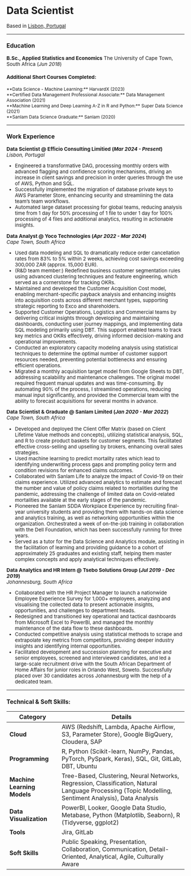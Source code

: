 <style>
  body {
    font-size: smaller;
  }
</style>

# Data Scientist
Based in [Lisbon, Portugal](https://www.google.com/maps/place/Lisbon,+Portugal)

---

### Education
**B.Sc., Applied Statistics and Economics**
The University of Cape Town, South Africa (_Jun 2018_)

#### Additional Short Courses Completed:
<span style="font-size: 12px;">
**Data Science - Machine Learning:** HarvardX (2023)<br>
**Certified Data Management Professional Associate:** Data Management Association (2021)<br>
**Machine Learning and Deep Learning A-Z in R and Python:** Super Data Science (2021)<br>
**Sanlam Data Science Graduate:** Sanlam (2020)
</span>

---

### Work Experience
**Data Scientist @ Efficio Consulting Limitied (_Mar 2024 - Present_)**<br>
_Lisbon, Portugal_
<span style="font-size: 12px;">
- Engineered a transformative DAG, processing monthly orders with advanced flagging and confidence scoring mechanisms, driving an increase in client savings and precision in order queries through the use of AWS, Python and SQL.
- Successfully implemented the migration of database private keys to AWS Parameter Store, enhancing security and streamlining the data team’s team workflows.
- Automated large dataset processing for global teams, reducing analysis time from 1 day for 50% processing of 1 file to under 1 day for 100% processing of 4 files and additional analytics, resulting in actionable insights.

</span>

**Data Analyst @ Yoco Technologies (_Apr 2022 - Mar 2024_)**<br>
_Cape Town, South Africa_
<span style="font-size: 12px;">
- Used data modeling and SQL to dramatically reduce order cancellation rates from 83% to 5% within 2 weeks, achieving cost savings exceeding 300,000 ZAR (approx. 15,000 EUR).
- (R&D team member:) Redefined business customer segmentation rules using advanced clustering techniques and feature engineering, which served as a cornerstone for tracking OKRs.
- Maintained and developed the Customer Acquisition Cost model, enabling merchant-specific payback analysis and enhancing insights into acquisition costs across different merchant types, supporting strategic reporting to Exco and shareholders.
- Supported Customer Operations, Logistics and Commercial teams by delivering critical insights through developing and maintaining dashboards, conducting user journey mappings, and implementing data SQL modeling primarily using DBT. This support enabled teams to track key metrics and OKRs effectively, driving informed decision-making and operational improvements.
- Conducted an exploratory capacity modeling analysis using statistical techniques to determine the optimal number of customer support resources needed, preventing potential bottlenecks and ensuring efficient operations.
- Migrated a monthly acquisition target model from Google Sheets to DBT, addressing scalability and maintenance challenges. The original model required frequent manual updates and was time-consuming. By automating 90% of the process, I streamlined operations, reducing manual input significantly, and provided the Commercial team with the ability to forecast acquisitions for several months in advance.

</span>

**Data Scientist & Graduate @ Sanlam Limited (_Jan 2020 - Mar 2022_)**<br>
_Cape Town, South Africa_
<span style="font-size: 12px;">
- Developed and deployed the Client Offer Matrix (based on Client Lifetime Value methods and concepts), utilizing statistical analysis, SQL, and R to create product baskets for customer segments. This facilitated effective cross-selling and upselling by brokers, enhancing overall sales strategies.
- Used machine learning to predict mortality rates which lead to identifying underwriting process gaps and prompting policy term and condition revisions for enhanced claims outcomes.
- Collaborated with Sanlam Life to analyze the impact of Covid-19 on their claims experience. Utilized advanced analytics to estimate and forecast the number and value of policy claims related to mortalities during the pandemic, addressing the challenge of limited data on Covid-related mortalities available at the early stages of the pandemic.
- Pioneered the Sanlam SDDA Workplace Experience by recruiting final-year university students and providing them with hands-on data science and analytics training, as well as networking opportunities within the organization. Orchestrated a week of on-the-job training in collaboration with the Dell Foundation, which has been successfully running for three years.
- Served as a tutor for the Data Science and Analytics module, assisting in the facilitation of learning and providing guidance to a cohort of approximately 25 graduates and existing staff, helping them master complex concepts and apply analytical techniques effectively.

</span>

**Data Analytics and HR Intern @ Tsebo Solutions Group (_Jul 2019 - Dec 2019_)**<br>
_Johannesburg, South Africa_
<span style="font-size: 12px;">
- Collaborated with the HR Project Manager to launch a nationwide Employee Experience Survey for 1,000+ employees, analyzing and visualising the collected data to present actionable insights, opportunities, and challenges to department heads.
- Redesigned and transitioned key operational and tactical dashboards from Microsoft Excel to PowerBI, and managed the monthly maintenance of the data flow to these dashboards.
- Conducted competitive analysis using statistical methods to scrape and extrapolate key metrics from competitors, providing deeper industry insights and identifying internal opportunities.
- Facilitated development and succession planning for executive and senior employees, screened and interviewed candidates, and led a large-scale recruitment drive with the South African Department of Home Affairs for junior roles in Orlando West, Soweto. Successfully placed over 30 candidates across Johannesburg with the help of a dedicated team.

</span>
  
---

### Technical & Soft Skills:
<span style="font-size: 12px;">

| **Category**               | **Details**                                                                                                                                                           |
|----------------------------|------------------------------------------------------------------------------------------------------------------------------------------------------------------------|
| **Cloud**                  | AWS (Redshift, Lambda, Apache Airflow, S3, Parameter Store), Google BigQuery, Cloudera, SAP                                                                          |
| **Programming**            | R, Python (Scikit-learn, NumPy, Pandas, PyTorch, PySpark, Keras), SQL, Git, GitLab, DBT, Ubuntu                                                                     |
| **Machine Learning Models**| Tree-Based, Clustering, Neural Networks, Regression, Classification, Natural Language Processing (Topic Modelling, Sentiment Analysis), Data Analysis                                                      |
| **Data Visualization**     | PowerBI, Looker, Google Data Studio, Metabase, Python (Matplotlib, Seaborn), R (Tidyverse, ggplot2)                                                                   |
| **Tools**                  | Jira, GitLab                                                                                                                                                           |
| **Soft Skills**            | Public Speaking, Presentation, Collaboration, Communication, Detail-Oriented, Analytical, Agile, Culturally Aware                                                    |

</span>
